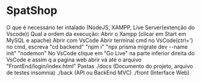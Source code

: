 # SpatShop
O que é necessário ter intalado (NodeJS, XAMPP, Live Server(extenção do Vscode))
Qual a ordem da execução:
Abrir o Xampp (clicar em Start em MySQL e apache)
Abrir com VsCode
Abrir terminal cmd no VsCode(ctrl+')
  no cmd, escreva "cd backend"
  "npm i"
  "npx prisma migrate dev --name init"
  "nodemon"
No VsCode clique em "Go Live" na parte inferior direita do VsCode e assim q a pagina web abrir vá até o arquivo "FrontEnd/login/index.html"
  Pastas
    ./docs (Documento do projeto, arquivo de testes insomnia)
    ./back (API ou BackEnd MVC)
    ./front (Interface Web)
